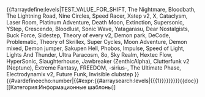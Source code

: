 {{#arraydefine:levels|TEST_VALUE_FOR_SHIFT,
The Nightmare,
Bloodbath,
The Lightning Road,
Nine Circles,
Speed Racer,
Xstep v2,
X,
Cataclysm,
Laser Room,
Platinum Adventure,
Death Moon,
Extinction,
Supersonic,
YStep,
Crescendo,
Bloodlust,
Sonic Wave,
Yatagarasu,
Dear Nostalgists,
Buck Force,
Sidestep,
Theory of every v2,
Demon park,
DeCode,
Problematic,
Theory of Skrillex,
Super Cycles,
Moon Adventure,
Demon mixed,
Demon jumper,
Sakupen Hell,
Phobos,
Impulse,
Speed of Light,
Lights And Thunder,
Ultra Paracosm,
8o,
Sky Realm,
Hextec Flow,
HyperSonic,
Slaughterhouse,
Jawbreaker (ZenthicAlpha),
Clutterfunk v2 (Neptune),
Extreme Fantasy,
FREEDOM,
-sirius-,
The Ultimate Phase,
Electrodynamix v2,
Future Funk,
Invisible clubstep
}}{{#vardefineecho:number|{{#expr:{{#arraysearch:levels|{{{1}}}}}}}}}<noinclude>{{doc}}[[Категория:Информационные шаблоны]]</noinclude>